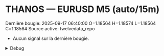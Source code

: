 # THANOS — EURUSD M5 (auto/15m)
Dernière bougie: 2025-09-17 06:40:00  O=1.18564  H=1.18574  L=1.18564  C=1.18564
Source active: twelvedata_repo

- Aucun signal sur la dernière bougie.

<details><summary>Debug</summary>

- TD_API_KEY manquant.

</details>